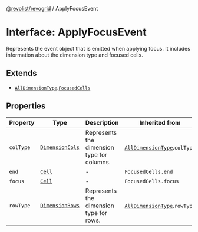 [@revolist/revogrid](README.md) / ApplyFocusEvent

# Interface: ApplyFocusEvent

Represents the event object that is emitted when applying focus.
It includes information about the dimension type and focused cells.

## Extends

- [`AllDimensionType`](Interface.AllDimensionType.md).[`FocusedCells`](TypeAlias.FocusedCells.md)

## Properties

| Property | Type | Description | Inherited from | Defined in |
| ------ | ------ | ------ | ------ | ------ |
| `colType` | [`DimensionCols`](TypeAlias.DimensionCols.md) | Represents the dimension type for columns. | [`AllDimensionType`](Interface.AllDimensionType.md).`colType` | [src/types/interfaces.ts:756](https://github.com/revolist/revogrid/blob/80825bf77a49d260f052f2584a0efe930c2da0d3/src/types/interfaces.ts#L756) |
| `end` | [`Cell`](Interface.Cell.md) | - | `FocusedCells.end` | [src/types/selection.ts:86](https://github.com/revolist/revogrid/blob/80825bf77a49d260f052f2584a0efe930c2da0d3/src/types/selection.ts#L86) |
| `focus` | [`Cell`](Interface.Cell.md) | - | `FocusedCells.focus` | [src/types/selection.ts:85](https://github.com/revolist/revogrid/blob/80825bf77a49d260f052f2584a0efe930c2da0d3/src/types/selection.ts#L85) |
| `rowType` | [`DimensionRows`](TypeAlias.DimensionRows.md) | Represents the dimension type for rows. | [`AllDimensionType`](Interface.AllDimensionType.md).`rowType` | [src/types/interfaces.ts:751](https://github.com/revolist/revogrid/blob/80825bf77a49d260f052f2584a0efe930c2da0d3/src/types/interfaces.ts#L751) |
